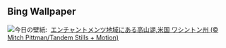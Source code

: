 ## Bing Wallpaper
![](https://www.bing.com/th?id=OHR.AlpineLakes_JA-JP6421290140_UHD.jpg&w=1000)今日の壁紙: &nbsp;[エンチャントメンツ地域にある高山湖,米国 ワシントン州 (© Mitch Pittman/Tandem Stills + Motion)](https://www.bing.com/th?id=OHR.AlpineLakes_JA-JP6421290140_UHD.jpg)
<br><br/>
